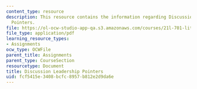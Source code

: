 ```yaml
---
content_type: resource
description: This resource contains the information regarding Discussion Leadership
  Pointers.
file: https://ol-ocw-studio-app-qa.s3.amazonaws.com/courses/21l-701-literary-interpretation-literature-and-urban-experience-spring-2009/fcf5415e3408bcfc8957b812e2d9da6e_MIT21L_701S09_Disc_Lead.pdf
file_type: application/pdf
learning_resource_types:
- Assignments
ocw_type: OCWFile
parent_title: Assignments
parent_type: CourseSection
resourcetype: Document
title: Discussion Leadership Pointers
uid: fcf5415e-3408-bcfc-8957-b812e2d9da6e
---
```

